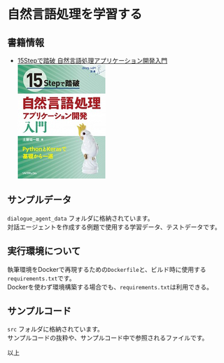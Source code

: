 # 自然言語処理を学習する

## 書籍情報
* [15Stepで踏破 自然言語処理アプリケーション開発入門](http://www.ric.co.jp/book/contents/book_1132.html)  
![15Stepで踏破 自然言語処理アプリケーション開発入門](./docs/book.jpg "表紙")

## サンプルデータ
`dialogue_agent_data` フォルダに格納されています。  
対話エージェントを作成する例題で使用する学習データ、テストデータです。  

## 実行環境について
執筆環境をDockerで再現するための`Dockerfile`と、ビルド時に使用する`requirements.txt`です。  
Dockerを使わず環境構築する場合でも、`requirements.txt`は利用できる。  

## サンプルコード
`src` フォルダに格納されています。  
サンプルコードの抜粋や、サンプルコード中で参照されるファイルです。  

以上